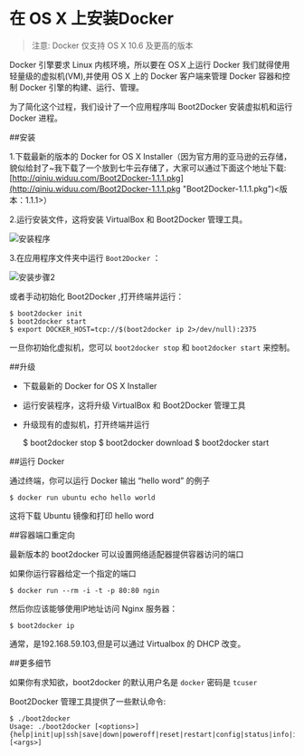 在 OS X 上安装Docker
===

>注意: Docker 仅支持 OS X 10.6 及更高的版本

Docker 引擎要求 Linux 内核环境，所以要在 OSＸ上运行 Docker 我们就得使用轻量级的虚拟机(VM),并使用 OS X 上的 Docker 客户端来管理 Docker 容器和控制 Docker 引擎的构建、运行、管理。

为了简化这个过程，我们设计了一个应用程序叫 Boot2Docker 安装虚拟机和运行 Docker 进程。

##安装

1.下载最新的版本的 Docker for OS X Installer（因为官方用的亚马逊的云存储，貌似给封了~我下载了一个放到七牛云存储了，大家可以通过下面这个地址下载:[http://qiniu.widuu.com/Boot2Docker-1.1.1.pkg](http://qiniu.widuu.com/Boot2Docker-1.1.1.pkg "Boot2Docker-1.1.1.pkg")<版本：1.1.1>）

2.运行安装文件，这将安装 VirtualBox 和 Boot2Docker 管理工具。

![安装程序](http://widuu.u.qiniudn.com/osx-installer.png)

3.在应用程序文件夹中运行 `Boot2Docker` ：

![安装步骤2](http://widuu.u.qiniudn.com/osx-Boot2Docker-Start-app.png)

或者手动初始化 Boot2Docker ,打开终端并运行：

	$ boot2docker init
	$ boot2docker start
	$ export DOCKER_HOST=tcp://$(boot2docker ip 2>/dev/null):2375

一旦你初始化虚拟机，您可以 `boot2docker stop` 和 `boot2docker start` 来控制。

##升级

+ 下载最新的 Docker for OS X Installer
+ 运行安装程序，这将升级 VirtualBox 和 Boot2Docker 管理工具
+ 升级现有的虚拟机，打开终端并运行

	$ boot2docker stop
	$ boot2docker download
	$ boot2docker start

##运行 Docker

通过终端，你可以运行 Docker 输出 “hello word” 的例子

	$ docker run ubuntu echo hello world

这将下载 Ubuntu 镜像和打印 hello word

##容器端口重定向

最新版本的 boot2docker 可以设置网络适配器提供容器访问的端口

如果你运行容器给定一个指定的端口

	$ docker run --rm -i -t -p 80:80 ngin

然后你应该能够使用IP地址访问 Nginx 服务器：

	$ boot2docker ip

通常，是192.168.59.103,但是可以通过 Virtualbox 的 DHCP 改变。

##更多细节

如果你有求知欲，boot2docker 的默认用户名是 `docker` 密码是 `tcuser`

Boot2Docker 管理工具提供了一些默认命令:

	$ ./boot2docker
	Usage: ./boot2docker [<options>]
	{help|init|up|ssh|save|down|poweroff|reset|restart|config|status|info|ip|delete|download|version} [<args>]

